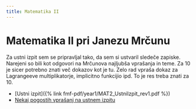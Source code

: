```yaml
---
title: Matematika II
---
```

# Matematika II pri Janezu Mrčunu
Za ustni izpit sem se pripravljal tako, da sem si ustvaril sledeče zapiske. Narejeni so bili kot odgovori na Mrčunova najljubša vprašanja in teme. Za 10 je sicer potrebno znati več dokazov kot je tu. Zelo rad vpraša dokaz za Lagrangeeve multiplikatorje, implicitno funkcijio ipd. To je res treba znati za 10.

* [Ustni izpit]({% link fmf-pdf/year1/MAT2_UstniIzpit_rev1.pdf %})
* [Nekaj pogostih vprašanj na ustnem izpitu](https://docs.google.com/document/d/1uyPc54qVjX_X9Y5RQ1Dqf3rbrZcDioeh/edit)
